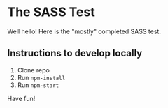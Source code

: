 # The SASS Test

Well hello! Here is the "mostly" completed SASS test.

## Instructions to develop locally
1. Clone repo
2. Run `npm-install`
3. Run `npm-start`

Have fun!
